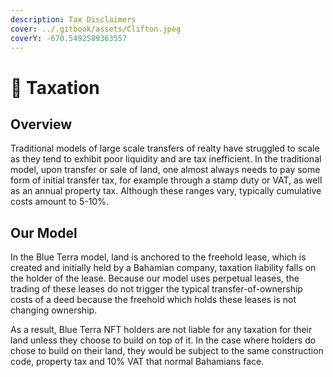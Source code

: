 ```yaml
---
description: Tax Disclaimers
cover: ../.gitbook/assets/Clifton.jpeg
coverY: -670.5492589363557
---
```


# 💸 Taxation

## Overview

Traditional models of large scale transfers of realty have struggled to scale as they tend to exhibit poor liquidity and are tax inefficient. In the traditional model, upon transfer or sale of land, one almost always needs to pay some form of initial transfer tax, for example through a stamp duty or VAT, as well as an annual property tax. Although these ranges vary, typically cumulative costs amount to 5-10%.&#x20;

## Our Model

In the Blue Terra model, land is anchored to the freehold lease, which is created and initially held by a Bahamian company, taxation liability falls on the holder of the lease. Because our model uses perpetual leases, the trading of these leases do not trigger the typical transfer-of-ownership costs of a deed because the freehold which holds these leases is not changing ownership.&#x20;

As a result, Blue Terra NFT holders are not liable for any taxation for their land unless they choose to build on top of it. In the case where holders do chose to build on their land, they would be subject to the same construction code, property tax and 10% VAT that normal Bahamians face.
